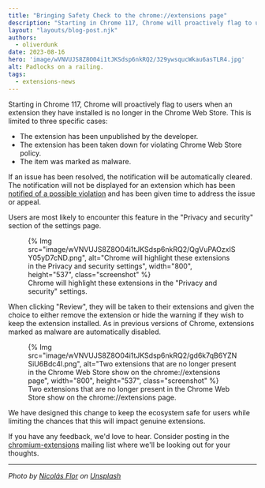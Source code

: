 ```yaml
---
title: "Bringing Safety Check to the chrome://extensions page"
description: "Starting in Chrome 117, Chrome will proactively flag to users when an extension they have installed is no longer in the Chrome Web Store."  
layout: "layouts/blog-post.njk"
authors:
  - oliverdunk
date: 2023-08-16
hero: 'image/wVNVUJS8Z8O04i1tJKSdsp6nkRQ2/329ywsqucWkau6asTLR4.jpg'
alt: Padlocks on a railing.
tags:
  - extensions-news
---
```


Starting in Chrome 117, Chrome will proactively flag to users when an extension they have installed is no longer in the Chrome Web Store. This is limited to three specific cases:

- The extension has been unpublished by the developer.
- The extension has been taken down for violating Chrome Web Store policy.
- The item was marked as malware.

If an issue has been resolved, the notification will be automatically cleared. The notification will not be displayed for an extension which has been [notified of a possible violation][violation-notification] and has been given time to address the issue or appeal.

Users are most likely to encounter this feature in the "Privacy and security" section of the settings page.

<figure>
  {% Img src="image/wVNVUJS8Z8O04i1tJKSdsp6nkRQ2/QgVuPAOzxISY05yD7cND.png", alt="Chrome will highlight these extensions in the Privacy and security settings", width="800", height="537", class="screenshot" %}
  <figcaption>
  Chrome will highlight these extensions in the "Privacy and security" settings.
  </figcaption>
</figure>

When clicking "Review", they will be taken to their extensions and given the choice to either remove the extension or hide the warning if they wish to keep the extension installed. As in previous versions of Chrome, extensions marked as malware are automatically disabled.

<figure>
  {% Img src="image/wVNVUJS8Z8O04i1tJKSdsp6nkRQ2/gd6k7qB6YZNSiU6Bdc4l.png", alt="Two extensions that are no longer present in the Chrome Web Store show on the chrome://extensions page", width="800", height="537", class="screenshot" %}
  <figcaption>
  Two extensions that are no longer present in the Chrome Web Store show on the chrome://extensions page.
  </figcaption>
</figure>

We have designed this change to keep the ecosystem safe for users while limiting the chances that this will impact genuine extensions.

If you have any feedback, we'd love to hear. Consider posting in the [chromium-extensions][mailing-list] mailing list where we'll be looking out for your thoughts.

---

_Photo by [Nicolás Flor][unsplash-credit] on [Unsplash][unsplash]_
  
[violation-notification]: https://developer.chrome.com/docs/webstore/review-process/#warning
[mailing-list]: https://groups.google.com/a/chromium.org/g/chromium-extensions
[unsplash-credit]: https://unsplash.com/@nicolassflorr?utm_source=unsplash&utm_medium=referral&utm_content=creditCopyText
[unsplash]: https://unsplash.com/photos/hOWxbQAuC00?utm_source=unsplash&utm_medium=referral&utm_content=creditCopyText
